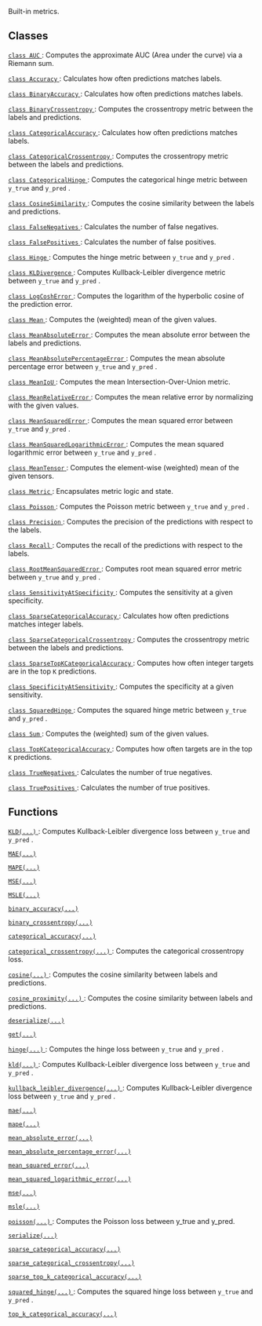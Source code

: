 Built-in metrics.

## Classes
[ `class AUC` ](https://tensorflow.google.cn/api_docs/python/tf/keras/metrics/AUC): Computes the approximate AUC (Area under the curve) via a Riemann sum.

[ `class Accuracy` ](https://tensorflow.google.cn/api_docs/python/tf/keras/metrics/Accuracy): Calculates how often predictions matches labels.

[ `class BinaryAccuracy` ](https://tensorflow.google.cn/api_docs/python/tf/keras/metrics/BinaryAccuracy): Calculates how often predictions matches labels.

[ `class BinaryCrossentropy` ](https://tensorflow.google.cn/api_docs/python/tf/keras/metrics/BinaryCrossentropy): Computes the crossentropy metric between the labels and predictions.

[ `class CategoricalAccuracy` ](https://tensorflow.google.cn/api_docs/python/tf/keras/metrics/CategoricalAccuracy): Calculates how often predictions matches labels.

[ `class CategoricalCrossentropy` ](https://tensorflow.google.cn/api_docs/python/tf/keras/metrics/CategoricalCrossentropy): Computes the crossentropy metric between the labels and predictions.

[ `class CategoricalHinge` ](https://tensorflow.google.cn/api_docs/python/tf/keras/metrics/CategoricalHinge): Computes the categorical hinge metric between  `y_true`  and  `y_pred` .

[ `class CosineSimilarity` ](https://tensorflow.google.cn/api_docs/python/tf/keras/metrics/CosineSimilarity): Computes the cosine similarity between the labels and predictions.

[ `class FalseNegatives` ](https://tensorflow.google.cn/api_docs/python/tf/keras/metrics/FalseNegatives): Calculates the number of false negatives.

[ `class FalsePositives` ](https://tensorflow.google.cn/api_docs/python/tf/keras/metrics/FalsePositives): Calculates the number of false positives.

[ `class Hinge` ](https://tensorflow.google.cn/api_docs/python/tf/keras/metrics/Hinge): Computes the hinge metric between  `y_true`  and  `y_pred` .

[ `class KLDivergence` ](https://tensorflow.google.cn/api_docs/python/tf/keras/metrics/KLDivergence): Computes Kullback-Leibler divergence metric between  `y_true`  and  `y_pred` .

[ `class LogCoshError` ](https://tensorflow.google.cn/api_docs/python/tf/keras/metrics/LogCoshError): Computes the logarithm of the hyperbolic cosine of the prediction error.

[ `class Mean` ](https://tensorflow.google.cn/api_docs/python/tf/keras/metrics/Mean): Computes the (weighted) mean of the given values.

[ `class MeanAbsoluteError` ](https://tensorflow.google.cn/api_docs/python/tf/keras/metrics/MeanAbsoluteError): Computes the mean absolute error between the labels and predictions.

[ `class MeanAbsolutePercentageError` ](https://tensorflow.google.cn/api_docs/python/tf/keras/metrics/MeanAbsolutePercentageError): Computes the mean absolute percentage error between  `y_true`  and  `y_pred` .

[ `class MeanIoU` ](https://tensorflow.google.cn/api_docs/python/tf/keras/metrics/MeanIoU): Computes the mean Intersection-Over-Union metric.

[ `class MeanRelativeError` ](https://tensorflow.google.cn/api_docs/python/tf/keras/metrics/MeanRelativeError): Computes the mean relative error by normalizing with the given values.

[ `class MeanSquaredError` ](https://tensorflow.google.cn/api_docs/python/tf/keras/metrics/MeanSquaredError): Computes the mean squared error between  `y_true`  and  `y_pred` .

[ `class MeanSquaredLogarithmicError` ](https://tensorflow.google.cn/api_docs/python/tf/keras/metrics/MeanSquaredLogarithmicError): Computes the mean squared logarithmic error between  `y_true`  and  `y_pred` .

[ `class MeanTensor` ](https://tensorflow.google.cn/api_docs/python/tf/keras/metrics/MeanTensor): Computes the element-wise (weighted) mean of the given tensors.

[ `class Metric` ](https://tensorflow.google.cn/api_docs/python/tf/keras/metrics/Metric): Encapsulates metric logic and state.

[ `class Poisson` ](https://tensorflow.google.cn/api_docs/python/tf/keras/metrics/Poisson): Computes the Poisson metric between  `y_true`  and  `y_pred` .

[ `class Precision` ](https://tensorflow.google.cn/api_docs/python/tf/keras/metrics/Precision): Computes the precision of the predictions with respect to the labels.

[ `class Recall` ](https://tensorflow.google.cn/api_docs/python/tf/keras/metrics/Recall): Computes the recall of the predictions with respect to the labels.

[ `class RootMeanSquaredError` ](https://tensorflow.google.cn/api_docs/python/tf/keras/metrics/RootMeanSquaredError): Computes root mean squared error metric between  `y_true`  and  `y_pred` .

[ `class SensitivityAtSpecificity` ](https://tensorflow.google.cn/api_docs/python/tf/keras/metrics/SensitivityAtSpecificity): Computes the sensitivity at a given specificity.

[ `class SparseCategoricalAccuracy` ](https://tensorflow.google.cn/api_docs/python/tf/keras/metrics/SparseCategoricalAccuracy): Calculates how often predictions matches integer labels.

[ `class SparseCategoricalCrossentropy` ](https://tensorflow.google.cn/api_docs/python/tf/keras/metrics/SparseCategoricalCrossentropy): Computes the crossentropy metric between the labels and predictions.

[ `class SparseTopKCategoricalAccuracy` ](https://tensorflow.google.cn/api_docs/python/tf/keras/metrics/SparseTopKCategoricalAccuracy): Computes how often integer targets are in the top  `K`  predictions.

[ `class SpecificityAtSensitivity` ](https://tensorflow.google.cn/api_docs/python/tf/keras/metrics/SpecificityAtSensitivity): Computes the specificity at a given sensitivity.

[ `class SquaredHinge` ](https://tensorflow.google.cn/api_docs/python/tf/keras/metrics/SquaredHinge): Computes the squared hinge metric between  `y_true`  and  `y_pred` .

[ `class Sum` ](https://tensorflow.google.cn/api_docs/python/tf/keras/metrics/Sum): Computes the (weighted) sum of the given values.

[ `class TopKCategoricalAccuracy` ](https://tensorflow.google.cn/api_docs/python/tf/keras/metrics/TopKCategoricalAccuracy): Computes how often targets are in the top  `K`  predictions.

[ `class TrueNegatives` ](https://tensorflow.google.cn/api_docs/python/tf/keras/metrics/TrueNegatives): Calculates the number of true negatives.

[ `class TruePositives` ](https://tensorflow.google.cn/api_docs/python/tf/keras/metrics/TruePositives): Calculates the number of true positives.

## Functions
[ `KLD(...)` ](https://tensorflow.google.cn/api_docs/python/tf/keras/losses/KLD): Computes Kullback-Leibler divergence loss between  `y_true`  and  `y_pred` .

[ `MAE(...)` ](https://tensorflow.google.cn/api_docs/python/tf/keras/losses/MAE)

[ `MAPE(...)` ](https://tensorflow.google.cn/api_docs/python/tf/keras/losses/MAPE)

[ `MSE(...)` ](https://tensorflow.google.cn/api_docs/python/tf/keras/losses/MSE)

[ `MSLE(...)` ](https://tensorflow.google.cn/api_docs/python/tf/keras/losses/MSLE)

[ `binary_accuracy(...)` ](https://tensorflow.google.cn/api_docs/python/tf/keras/metrics/binary_accuracy)

[ `binary_crossentropy(...)` ](https://tensorflow.google.cn/api_docs/python/tf/keras/losses/binary_crossentropy)

[ `categorical_accuracy(...)` ](https://tensorflow.google.cn/api_docs/python/tf/keras/metrics/categorical_accuracy)

[ `categorical_crossentropy(...)` ](https://tensorflow.google.cn/api_docs/python/tf/keras/losses/categorical_crossentropy): Computes the categorical crossentropy loss.

[ `cosine(...)` ](https://tensorflow.google.cn/api_docs/python/tf/keras/losses/cosine_similarity): Computes the cosine similarity between labels and predictions.

[ `cosine_proximity(...)` ](https://tensorflow.google.cn/api_docs/python/tf/keras/losses/cosine_similarity): Computes the cosine similarity between labels and predictions.

[ `deserialize(...)` ](https://tensorflow.google.cn/api_docs/python/tf/keras/metrics/deserialize)

[ `get(...)` ](https://tensorflow.google.cn/api_docs/python/tf/keras/metrics/get)

[ `hinge(...)` ](https://tensorflow.google.cn/api_docs/python/tf/keras/losses/hinge): Computes the hinge loss between  `y_true`  and  `y_pred` .

[ `kld(...)` ](https://tensorflow.google.cn/api_docs/python/tf/keras/losses/KLD): Computes Kullback-Leibler divergence loss between  `y_true`  and  `y_pred` .

[ `kullback_leibler_divergence(...)` ](https://tensorflow.google.cn/api_docs/python/tf/keras/losses/KLD): Computes Kullback-Leibler divergence loss between  `y_true`  and  `y_pred` .

[ `mae(...)` ](https://tensorflow.google.cn/api_docs/python/tf/keras/losses/MAE)

[ `mape(...)` ](https://tensorflow.google.cn/api_docs/python/tf/keras/losses/MAPE)

[ `mean_absolute_error(...)` ](https://tensorflow.google.cn/api_docs/python/tf/keras/losses/MAE)

[ `mean_absolute_percentage_error(...)` ](https://tensorflow.google.cn/api_docs/python/tf/keras/losses/MAPE)

[ `mean_squared_error(...)` ](https://tensorflow.google.cn/api_docs/python/tf/keras/losses/MSE)

[ `mean_squared_logarithmic_error(...)` ](https://tensorflow.google.cn/api_docs/python/tf/keras/losses/MSLE)

[ `mse(...)` ](https://tensorflow.google.cn/api_docs/python/tf/keras/losses/MSE)

[ `msle(...)` ](https://tensorflow.google.cn/api_docs/python/tf/keras/losses/MSLE)

[ `poisson(...)` ](https://tensorflow.google.cn/api_docs/python/tf/keras/losses/poisson): Computes the Poisson loss between y_true and y_pred.

[ `serialize(...)` ](https://tensorflow.google.cn/api_docs/python/tf/keras/metrics/serialize)

[ `sparse_categorical_accuracy(...)` ](https://tensorflow.google.cn/api_docs/python/tf/keras/metrics/sparse_categorical_accuracy)

[ `sparse_categorical_crossentropy(...)` ](https://tensorflow.google.cn/api_docs/python/tf/keras/losses/sparse_categorical_crossentropy)

[ `sparse_top_k_categorical_accuracy(...)` ](https://tensorflow.google.cn/api_docs/python/tf/keras/metrics/sparse_top_k_categorical_accuracy)

[ `squared_hinge(...)` ](https://tensorflow.google.cn/api_docs/python/tf/keras/losses/squared_hinge): Computes the squared hinge loss between  `y_true`  and  `y_pred` .

[ `top_k_categorical_accuracy(...)` ](https://tensorflow.google.cn/api_docs/python/tf/keras/metrics/top_k_categorical_accuracy)

